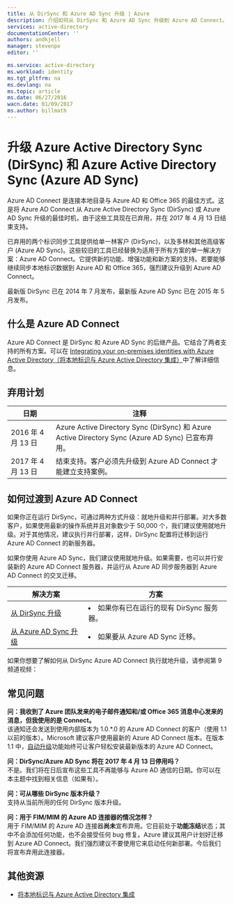 ```yaml
---
title: 从 DirSync 和 Azure AD Sync 升级 | Azure
description: 介绍如何从 DirSync 和 Azure AD Sync 升级到 Azure AD Connect。
services: active-directory
documentationCenter: ''
authors: andkjell
manager: stevenpo
editor: ''

ms.service: active-directory
ms.workload: identity
ms.tgt_pltfrm: na
ms.devlang: na
ms.topic: article
ms.date: 06/27/2016
wacn.date: 01/09/2017
ms.author: billmath
---
```


# 升级 Azure Active Directory Sync (DirSync) 和 Azure Active Directory Sync (Azure AD Sync)
Azure AD Connect 是连接本地目录与 Azure AD 和 Office 365 的最佳方式。这是将 Azure AD Connect 从 Azure Active Directory Sync (DirSync) 或 Azure AD Sync 升级的最佳时机，由于这些工具现在已弃用，并在 2017 年 4 月 13 日结束支持。

已弃用的两个标识同步工具提供给单一林客户 (DirSync)，以及多林和其他高级客户 (Azure AD Sync)。这些较旧的工具已经替换为适用于所有方案的单一解决方案：Azure AD Connect。它提供新的功能、增强功能和新方案的支持。若要能够继续同步本地标识数据到 Azure AD 和 Office 365，强烈建议升级到 Azure AD Connect。

最新版 DirSync 已在 2014 年 7 月发布，最新版 Azure AD Sync 已在 2015 年 5 月发布。

## 什么是 Azure AD Connect
Azure AD Connect 是 DirSync 和 Azure AD Sync 的后继产品。它结合了两者支持的所有方案。可以在 [Integrating your on-premises identities with Azure Active Directory（将本地标识与 Azure Active Directory 集成）](./active-directory-aadconnect.md)中了解详细信息。

## 弃用计划

日期 | 注释
 --- | ---
2016 年 4 月 13 日 | Azure Active Directory Sync (DirSync) 和 Azure Active Directory Sync (Azure AD Sync) 已宣布弃用。
2017 年 4 月 13 日 | 结束支持。客户必须先升级到 Azure AD Connect 才能建立支持案例。

## 如何过渡到 Azure AD Connect
如果你正在运行 DirSync，可通过两种方式升级：就地升级和并行部署。对大多数客户，如果使用最新的操作系统并且对象数少于 50,000 个，我们建议使用就地升级。对于其他情况，建议执行并行部署，这样，DirSync 配置将迁移到运行 Azure AD Connect 的新服务器。

如果你使用 Azure AD Sync，我们建议使用就地升级。如果需要，也可以并行安装新的 Azure AD Connect 服务器，并运行从 Azure AD 同步服务器到 Azure AD Connect 的交叉迁移。

解决方案 | 方案
----- | -----
[从 DirSync 升级](./active-directory-aadconnect-dirsync-upgrade-get-started.md) | <li>如果你有已在运行的现有 DirSync 服务器。</li>
[从 Azure AD Sync 升级](./active-directory-aadconnect-upgrade-previous-version.md)| <li>如果要从 Azure AD Sync 迁移。</li>

如果你想要了解如何从 DirSync Azure AD Connect 执行就地升级，请参阅第 9 频道视频：

## 常见问题
**问：我收到了 Azure 团队发来的电子邮件通知和/或 Office 365 消息中心发来的消息，但我使用的是 Connect。**  
该通知还会发送到使用内部版本为 1.0.*.0 的 Azure AD Connect 的客户（使用 1.1 以前的版本）。Microsoft 建议客户使用最新的 Azure AD Connect 版本。在版本 1.1 中，[自动升级](./active-directory-aadconnect-feature-automatic-upgrade.md)功能始终可让客户轻松安装最新版本的 Azure AD Connect。

**问：DirSync/Azure AD Sync 将在 2017 年 4 月 13 日停用吗？**  
不是。我们将在日后宣布这些工具不再能够与 Azure AD 通信的日期。你可以在本主题中找到相关信息（如果有）。

**问：可从哪些 DirSync 版本升级？**  
支持从当前所用的任何 DirSync 版本升级。

**问：用于 FIM/MIM 的 Azure AD 连接器的情况怎样？**  
用于 FIM/MIM 的 Azure AD 连接器**尚未**宣布弃用。它目前处于**功能冻结**状态；其中不会添加任何功能，也不会接受任何 bug 修复。Azure 建议其用户计划好迁移到 Azure AD Connect。我们强烈建议不要使用它来启动任何新部署。今后我们将宣布弃用此连接器。

## 其他资源

* [将本地标识与 Azure Active Directory 集成](./active-directory-aadconnect.md)

<!---HONumber=Mooncake_Quality_Review_0104_2017-->